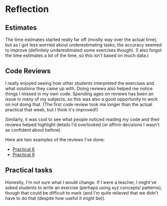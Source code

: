 # Reflection

## Estimates

The time estimates started really far off (mostly way over the actual time), but as I got less worried about
underestimating tasks, the accuracy seemed to improve (definitely underestimated some exercises though). (I also forgot
the time estimates a lot of the time, so this isn't based on much data.)

## Code Reviews

I really enjoyed seeing how other students interpreted the exercises and what solutions they came up with. Doing reviews
also helped me notice things I missed in my own code.
Spending ages on reviews has been an issue in many of my subjects, so this was also a good opportunity to work on not
doing that. (The first code review took me longer than the actual practical that week, but I think it's improved!)

Similarly, it was cool to see what people noticed reading my code and their reviews helped highlight details I'd
overlooked (or affirm decisions I wasn't as confident about before).

Here are two examples of the reviews I've done:
- [Practical 6](https://github.com/ctown0711/cp1404practicals/pull/3#event-10808702797)
- [Practical 9](https://github.com/E-Hunter1632/cp1404practicals/pull/6#event-11042038426)

## Practical tasks

Honestly, I'm not sure what I would change. If I were a teacher, I might've asked students to write an 
exercise (perhaps using xyz concepts/ patterns), though that could be difficult to mark (and I'm quite relieved that we 
didn't have to do that (despite how useful it might be)).


